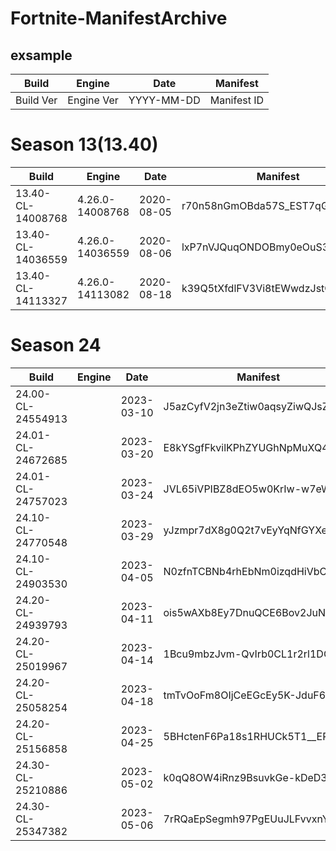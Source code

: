 # Fortnite-ManifestArchive

## exsample
|Build|Engine|Date|Manifest|
|-----------------|---------------|----------|------------------------------|
|Build Ver|Engine Ver|YYYY-MM-DD|Manifest ID|

# Season 13(13.40)
|Build|Engine|Date|Manifest|
|-----------------|---------------|----------|------------------------------|
|13.40-CL-14008768|4.26.0-14008768|2020-08-05|r70n58nGmOBda57S_EST7qGOsLgPTw|
|13.40-CL-14036559|4.26.0-14036559|2020-08-06|lxP7nVJQuqONDOBmy0eOuS3UycHqKA|
|13.40-CL-14113327|4.26.0-14113082|2020-08-18|k39Q5tXfdlFV3Vi8tEWwdzJstOCncw|

# Season 24
|Build|Engine|Date|Manifest|Status|
|-----------------|---------------|----------|------------------------------|----|
|24.00-CL-24554913||2023-03-10|J5azCyfV2jn3eZtiw0aqsyZiwQJsZg|None|
|24.01-CL-24672685||2023-03-20|E8kYSgfFkvilKPhZYUGhNpMuXQ40TQ|None|
|24.01-CL-24757023||2023-03-24|JVL65iVPIBZ8dEO5w0KrIw-w7eWKaA|None|
|24.10-CL-24770548||2023-03-29|yJzmpr7dX8g0Q2t7vEyYqNfGYXezfg|None|
|24.10-CL-24903530||2023-04-05|N0zfnTCBNb4rhEbNm0izqdHiVbCoaQ|None|
|24.20-CL-24939793||2023-04-11|ois5wAXb8Ey7DnuQCE6Bov2JuNamNg|None|
|24.20-CL-25019967||2023-04-14|1Bcu9mbzJvm-QvIrb0CL1r2rl1DQaQ|None|
|24.20-CL-25058254||2023-04-18|tmTvOoFm8OIjCeEGcEy5K-JduF6EvA|None|
|24.20-CL-25156858||2023-04-25|5BHctenF6Pa18s1RHUCk5T1__ERIFg|True|
|24.30-CL-25210886||2023-05-02|k0qQ8OW4iRnz9BsuvkGe-kDeD304jA|True|
|24.30-CL-25347382||2023-05-06|7rRQaEpSegmh97PgEUuJLFvvxnYHEg|True|
